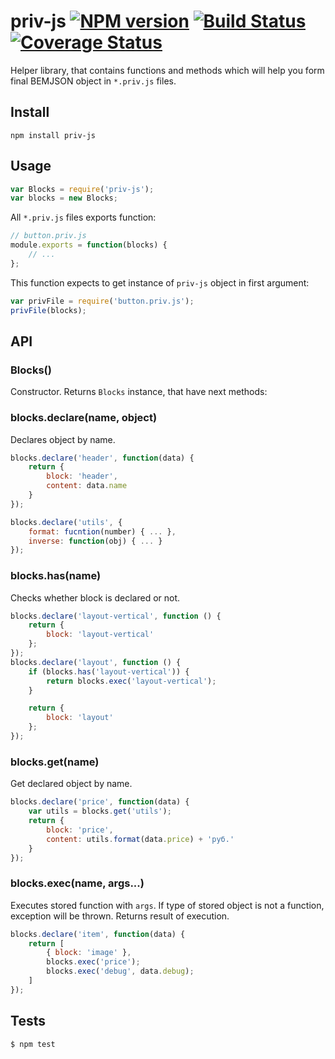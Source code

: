 # priv-js [![NPM version](https://badge.fury.io/js/priv-js.svg)](http://badge.fury.io/js/priv-js) [![Build Status](https://travis-ci.org/maxvipon/priv-js.svg)](https://travis-ci.org/maxvipon/priv-js) [![Coverage Status](https://coveralls.io/repos/maxvipon/priv-js/badge.png)](https://coveralls.io/r/maxvipon/priv-js)

Helper library, that contains functions and methods which will help you form final BEMJSON object in `*.priv.js` files.

## Install

```
npm install priv-js
```

## Usage

```js
var Blocks = require('priv-js');
var blocks = new Blocks;
```

All `*.priv.js` files exports function:

```js
// button.priv.js
module.exports = function(blocks) {
    // ...
};
```

This function expects to get instance of `priv-js` object in first argument:

```js
var privFile = require('button.priv.js');
privFile(blocks);
```

## API

### Blocks()

Constructor. Returns `Blocks` instance, that have next methods:

### blocks.declare(name, object)

Declares object by name.

```javascript
blocks.declare('header', function(data) {
    return {
        block: 'header',
        content: data.name
    }
});

blocks.declare('utils', {
    format: fucntion(number) { ... },
    inverse: function(obj) { ... }
});
```
### blocks.has(name)

Checks whether block is declared or not.

```javascript
blocks.declare('layout-vertical', function () {
    return {
        block: 'layout-vertical'
    };
});
blocks.declare('layout', function () {
    if (blocks.has('layout-vertical')) {
        return blocks.exec('layout-vertical');
    }

    return {
        block: 'layout'
    };
});
```

### blocks.get(name)

Get declared object by name.

```javascript
blocks.declare('price', function(data) {
    var utils = blocks.get('utils');
    return {
        block: 'price',
        content: utils.format(data.price) + 'руб.'
    }
});
```

### blocks.exec(name, args...)

Executes stored function with `args`. If type of stored object is not a function, exception will be thrown. Returns result of execution.

```javascript
blocks.declare('item', function(data) {
    return [
        { block: 'image' },
        blocks.exec('price');
        blocks.exec('debug', data.debug);
    ]
});
```

## Tests

```
$ npm test
```
